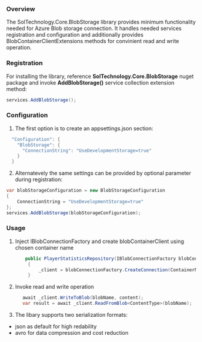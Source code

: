 ### Overview

The SolTechnology.Core.BlobStorage library provides minimum functionality needed for Azure Blob storage connection. It handles needed services registration and configuration and additionally provides BlobContainerClientExtensions methods for convinient read and write operation.

### Registration

For installing the library, reference **SolTechnology.Core.BlobStorage** nuget package and invoke **AddBlobStorage()** service collection extension method:

```csharp
services.AddBlobStorage();
```

### Configuration

1) The first option is to create an appsettings.json section:

```csharp
  "Configuration": {
    "BlobStorage": {
      "ConnectionString": "UseDevelopmentStorage=true"
    }
  }
```

2) Alternatevely the same settings can be provided by optional parameter during registration:

```csharp
var blobStorageConfiguration = new BlobStorageConfiguration
{
    ConnectionString = "UseDevelopmentStorage=true"
};
services.AddBlobStorage(blobStorageConfiguration);
```


### Usage

1) Inject IBlobConnectionFactory and create blobContainerClient using chosen container name

```csharp
       public PlayerStatisticsRepository(IBlobConnectionFactory blobConnectionFactory)
        {
            _client = blobConnectionFactory.CreateConnection(ContainerName);
        }
```

2) Invoke read and write operation

```csharp
      await _client.WriteToBlob(blobName, content);
      var result = await _client.ReadFromBlob<ContentType>(blobName);
```

3) The libary supports two serialization formats:
- json as default for high redability
- avro for data compression and cost reduction